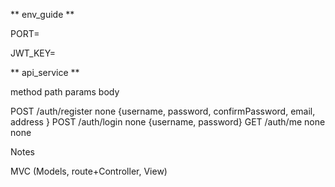 ** env_guide **

PORT=

JWT_KEY=

** api_service **

method path params body

POST /auth/register none {username, password, confirmPassword, email, address } POST /auth/login    none {username, password}
GET  /auth/me       none none

Notes

MVC (Models, route+Controller, View)